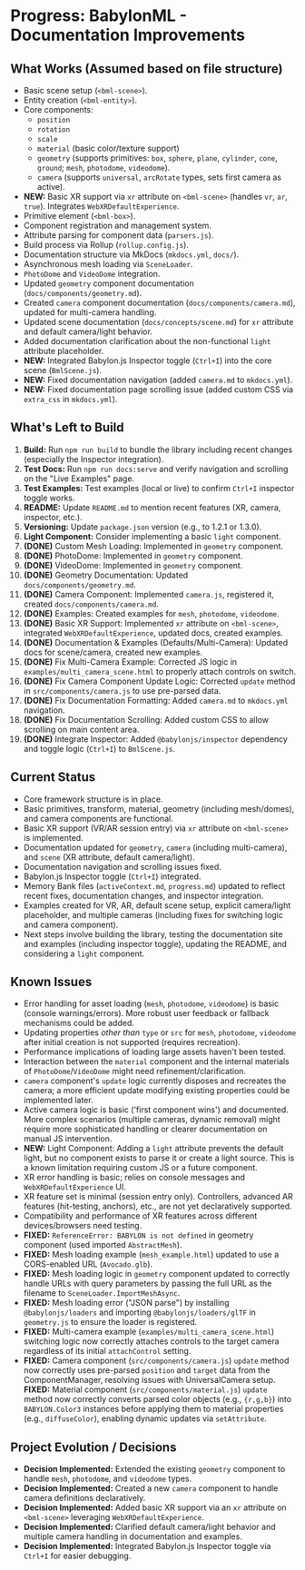 # Progress: BabylonML - Documentation Improvements

## What Works (Assumed based on file structure)

-   Basic scene setup (`<bml-scene>`).
-   Entity creation (`<bml-entity>`).
-   Core components:
    -   `position`
    -   `rotation`
    -   `scale`
    -   `material` (basic color/texture support)
    -   `geometry` (supports primitives: `box`, `sphere`, `plane`, `cylinder`, `cone`, `ground`; `mesh`, `photodome`, `videodome`).
    -   `camera` (supports `universal`, `arcRotate` types, sets first camera as active).
-   **NEW:** Basic XR support via `xr` attribute on `<bml-scene>` (handles `vr`, `ar`, `true`). Integrates `WebXRDefaultExperience`.
-   Primitive element (`<bml-box>`).
-   Component registration and management system.
-   Attribute parsing for component data (`parsers.js`).
-   Build process via Rollup (`rollup.config.js`).
-   Documentation structure via MkDocs (`mkdocs.yml`, `docs/`).
-   Asynchronous mesh loading via `SceneLoader`.
-   `PhotoDome` and `VideoDome` integration.
-   Updated `geometry` component documentation (`docs/components/geometry.md`).
-   Created `camera` component documentation (`docs/components/camera.md`), updated for multi-camera handling.
-   Updated scene documentation (`docs/concepts/scene.md`) for `xr` attribute and default camera/light behavior.
-   Added documentation clarification about the non-functional `light` attribute placeholder.
-   **NEW:** Integrated Babylon.js Inspector toggle (`Ctrl+I`) into the core scene (`BmlScene.js`).
-   **NEW:** Fixed documentation navigation (added `camera.md` to `mkdocs.yml`).
-   **NEW:** Fixed documentation page scrolling issue (added custom CSS via `extra_css` in `mkdocs.yml`).

## What's Left to Build

1.  **Build:** Run `npm run build` to bundle the library including recent changes (especially the Inspector integration).
2.  **Test Docs:** Run `npm run docs:serve` and verify navigation and scrolling on the "Live Examples" page.
3.  **Test Examples:** Test examples (local or live) to confirm `Ctrl+I` inspector toggle works.
4.  **README:** Update `README.md` to mention recent features (XR, camera, inspector, etc.).
5.  **Versioning:** Update `package.json` version (e.g., to 1.2.1 or 1.3.0).
6.  **Light Component:** Consider implementing a basic `light` component.
6.  **(DONE)** Custom Mesh Loading: Implemented in `geometry` component.
7.  **(DONE)** PhotoDome: Implemented in `geometry` component.
8.  **(DONE)** VideoDome: Implemented in `geometry` component.
9.  **(DONE)** Geometry Documentation: Updated `docs/components/geometry.md`.
10. **(DONE)** Camera Component: Implemented `camera.js`, registered it, created `docs/components/camera.md`.
11. **(DONE)** Examples: Created examples for `mesh`, `photodome`, `videodome`.
12. **(DONE)** Basic XR Support: Implemented `xr` attribute on `<bml-scene>`, integrated `WebXRDefaultExperience`, updated docs, created examples.
13. **(DONE)** Documentation & Examples (Defaults/Multi-Camera): Updated docs for scene/camera, created new examples.
14. **(DONE)** Fix Multi-Camera Example: Corrected JS logic in `examples/multi_camera_scene.html` to properly attach controls on switch.
15. **(DONE)** Fix Camera Component Update Logic: Corrected `update` method in `src/components/camera.js` to use pre-parsed data.
16. **(DONE)** Fix Documentation Formatting: Added `camera.md` to `mkdocs.yml` navigation.
17. **(DONE)** Fix Documentation Scrolling: Added custom CSS to allow scrolling on main content area.
18. **(DONE)** Integrate Inspector: Added `@babylonjs/inspector` dependency and toggle logic (`Ctrl+I`) to `BmlScene.js`.

## Current Status

-   Core framework structure is in place.
-   Basic primitives, transform, material, geometry (including mesh/domes), and camera components are functional.
-   Basic XR support (VR/AR session entry) via `xr` attribute on `<bml-scene>` is implemented.
-   Documentation updated for `geometry`, `camera` (including multi-camera), and `scene` (XR attribute, default camera/light).
-   Documentation navigation and scrolling issues fixed.
-   Babylon.js Inspector toggle (`Ctrl+I`) integrated.
-   Memory Bank files (`activeContext.md`, `progress.md`) updated to reflect recent fixes, documentation changes, and inspector integration.
-   Examples created for VR, AR, default scene setup, explicit camera/light placeholder, and multiple cameras (including fixes for switching logic and camera component).
-   Next steps involve building the library, testing the documentation site and examples (including inspector toggle), updating the README, and considering a `light` component.

## Known Issues

-   Error handling for asset loading (`mesh`, `photodome`, `videodome`) is basic (console warnings/errors). More robust user feedback or fallback mechanisms could be added.
-   Updating properties *other than* `type` or `src` for `mesh`, `photodome`, `videodome` after initial creation is not supported (requires recreation).
-   Performance implications of loading large assets haven't been tested.
-   Interaction between the `material` component and the internal materials of `PhotoDome`/`VideoDome` might need refinement/clarification.
-   `camera` component's `update` logic currently disposes and recreates the camera; a more efficient update modifying existing properties could be implemented later.
-   Active camera logic is basic ('first component wins') and documented. More complex scenarios (multiple cameras, dynamic removal) might require more sophisticated handling or clearer documentation on manual JS intervention.
-   **NEW:** Light Component: Adding a `light` attribute prevents the default light, but no component exists to parse it or create a light source. This is a known limitation requiring custom JS or a future component.
-   XR error handling is basic; relies on console messages and `WebXRDefaultExperience` UI.
-   XR feature set is minimal (session entry only). Controllers, advanced AR features (hit-testing, anchors), etc., are not yet declaratively supported.
-   Compatibility and performance of XR features across different devices/browsers need testing.
-   **FIXED:** `ReferenceError: BABYLON is not defined` in geometry component (used imported `AbstractMesh`).
-   **FIXED:** Mesh loading example (`mesh_example.html`) updated to use a CORS-enabled URL (`Avocado.glb`).
-   **FIXED:** Mesh loading logic in `geometry` component updated to correctly handle URLs with query parameters by passing the full URL as the filename to `SceneLoader.ImportMeshAsync`.
-   **FIXED:** Mesh loading error ("JSON parse") by installing `@babylonjs/loaders` and importing `@babylonjs/loaders/glTF` in `geometry.js` to ensure the loader is registered.
-   **FIXED:** Multi-camera example (`examples/multi_camera_scene.html`) switching logic now correctly attaches controls to the target camera regardless of its initial `attachControl` setting.
-   **FIXED:** Camera component (`src/components/camera.js`) `update` method now correctly uses pre-parsed `position` and `target` data from the ComponentManager, resolving issues with UniversalCamera setup.
   **FIXED:** Material component (`src/components/material.js`) `update` method now correctly converts parsed color objects (e.g., `{r,g,b}`) into `BABYLON.Color3` instances before applying them to material properties (e.g., `diffuseColor`), enabling dynamic updates via `setAttribute`.

## Project Evolution / Decisions

-   **Decision Implemented:** Extended the existing `geometry` component to handle `mesh`, `photodome`, and `videodome` types.
-   **Decision Implemented:** Created a new `camera` component to handle camera definitions declaratively.
-   **Decision Implemented:** Added basic XR support via an `xr` attribute on `<bml-scene>` leveraging `WebXRDefaultExperience`.
-   **Decision Implemented:** Clarified default camera/light behavior and multiple camera handling in documentation and examples.
-   **Decision Implemented:** Integrated Babylon.js Inspector toggle via `Ctrl+I` for easier debugging.
